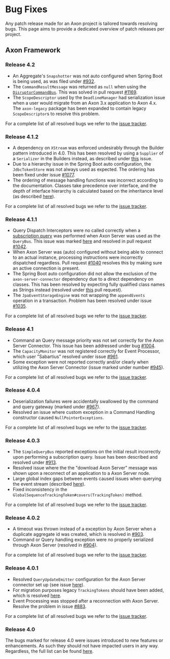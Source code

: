 # Bug Fixes

Any patch release made for an Axon project is tailored towards resolving bugs.
This page aims to provide a dedicated overview of patch releases per project.   

## Axon Framework

### Release 4.2

 * An Aggregate's `Snapshotter` was not auto configured when Spring Boot is being used, as was filed under [#932](https://github.com/AxonFramework/AxonFramework/issues/932).
 * The `CommandResultMessage` was returned as `null` when using the [`DisruptorCommandBus`](../../configuring-infrastructure-components/command-processing/command-dispatching.md#disruptorcommandbus).
   This was solved in pull request [#1169](https://github.com/AxonFramework/AxonFramework/pull/1169).
 * The `ScopeDescriptor` used by the `DeadlineManager` had serialization issue when a user would migrate from an Axon 3.x application to Axon 4.x.
   The `axon-legacy` package has been expanded to contain legacy `ScopeDescriptor`s to resolve this problem.

For a complete list of all resolved bugs we refer to the
 [issue tracker](https://github.com/AxonFramework/AxonFramework/issues?utf8=%E2%9C%93&q=is%3Aclosed+milestone%3A%22Release+4.2%22++label%3A%22Type%3A+Bug%22).

### Release 4.1.2

 * A dependency on `XStream` was enforced undesirably through the Builder pattern introduced in 4.0. 
   This has been resolved by using a `Supplier` of a `Serializer` in the Builders instead, as described under [this](https://github.com/AxonFramework/AxonFramework/issues/1054) issue.
 * Due to a hierarchy issue in the Spring Boot auto configuration, the `JdbcTokenStore` was not always used as expected.
   The ordering has been fixed under issue [#1077](https://github.com/AxonFramework/AxonFramework/issues/1077).
 * The ordering of message handling functions was incorrect according to the documentation.
   Classes take precedence over interface, and the depth of interface hierarchy is calculated based on the inheritance level (as described [here](https://github.com/AxonFramework/AxonFramework/pull/1129)).
 
For a complete list of all resolved bugs we refer to the
 [issue tracker](https://github.com/AxonFramework/AxonFramework/issues?utf8=%E2%9C%93&q=is%3Aclosed+milestone%3A%22Release+4.1.2%22++label%3A%22Type%3A+Bug%22).

### Release 4.1.1

 * Query Dispatch Interceptors were no called correctly when a [subscription query](../../implementing-domain-logic/query-handling/dispatching-queries.md#subscription-queries) was performed when Axon Server was used as the `QueryBus`.
   This issue was marked [here](https://github.com/AxonFramework/AxonFramework/issues/1013) and resolved in pull request [#1042](https://github.com/AxonFramework/AxonFramework/pull/1042).
 * When Axon Server was (auto) configured without being able to connect to an actual instance, processing instructions were incorrectly dispatched regardless.
   Pull request [#1040](https://github.com/AxonFramework/AxonFramework/pull/1040) resolves this by making sure an active connection is present.
 * The Spring Boot auto configuration did not allow the exclusion of the `axon-server-connector` dependency due to a direct dependency on classes.
   This has been resolved by expecting fully qualified class names as Strings instead (resolved under [this](https://github.com/AxonFramework/AxonFramework/pull/1041) pull request).
 * The `JpaEventStorageEngine` was not wrapping the `appendEvents` operation in a transaction.
   Problem has been resolved under issue [#1035](https://github.com/AxonFramework/AxonFramework/issues/1035). 
 
For a complete list of all resolved bugs we refer to the
 [issue tracker](https://github.com/AxonFramework/AxonFramework/issues?utf8=%E2%9C%93&q=is%3Aclosed+milestone%3A%22Release+4.1.1%22++label%3A%22Type%3A+Bug%22). 

### Release 4.1

 * Command an Query message priority was not set correctly for the Axon Server Connector.
   This issue has been addressed under bug [#1004](https://github.com/AxonFramework/AxonFramework/pull/1004).
 * The `CapacityMonitor` was not registered correctly for Event Processor, which user "Sabartius" resolved under issue [#961](https://github.com/AxonFramework/AxonFramework/issues/961).
 * Some exception were not reported correctly and/or clearly when utilizing the Axon Server Connector (issue marked under number [#945](https://github.com/AxonFramework/AxonFramework/pull/945)).
 
For a complete list of all resolved bugs we refer to the
 [issue tracker](https://github.com/AxonFramework/AxonFramework/issues?utf8=%E2%9C%93&q=is%3Aclosed+milestone%3A%22Release+4.1%22++label%3A%22Type%3A+Bug%22).

### Release 4.0.4

 * Deserialization failures were accidentally swallowed by the command and query gateway (marked under [#967](https://github.com/AxonFramework/AxonFramework/issues/967)).
 * Resolved an issue where custom exception in a Command Handling constructor caused `NullPointerExceptions`.
 
For a complete list of all resolved bugs we refer to the
 [issue tracker](https://github.com/AxonFramework/AxonFramework/issues?utf8=%E2%9C%93&q=is%3Aclosed+milestone%3A%22Release+4.0.4%22++label%3A%22Type%3A+Bug%22).

### Release 4.0.3

 * The `SimpleQueryBus` reported exceptions on the initial result incorrectly upon performing a subscription query.
   Issue has been described and resolved under [#913](https://github.com/AxonFramework/AxonFramework/issues/913). 
 * Resolved issue where the the "download Axon Server" message was shown upon a reconnect of an application to a Axon Server node.
 * Large global index gaps between events caused issues when querying the event stream (described [here](https://github.com/AxonFramework/AxonFramework/issues/419)).
 * Fixed inconsistency in the `GlobalSequenceTrackingToken#covers(TrackingToken)` method.   
 
For a complete list of all resolved bugs we refer to the
 [issue tracker](https://github.com/AxonFramework/AxonFramework/issues?utf8=%E2%9C%93&q=is%3Aclosed+milestone%3A%22Release+4.0.3%22++label%3A%22Type%3A+Bug%22).

### Release 4.0.2

 * A timeout was thrown instead of a exception by Axon Server when a duplicate aggregate id was created, which is resolved in [#903](https://github.com/AxonFramework/AxonFramework/issues/903). 
 * Command or Query handling exception were no properly serialized through Axon Server (resolved in [#904](https://github.com/AxonFramework/AxonFramework/pull/904)). 
 
For a complete list of all resolved bugs we refer to the
 [issue tracker](https://github.com/AxonFramework/AxonFramework/issues?utf8=%E2%9C%93&q=is%3Aclosed+milestone%3A%22Release+4.0.2%22++label%3A%22Type%3A+Bug%22).

### Release 4.0.1

 * Resolved `QueryUpdateEmitter` configuration for the Axon Server connector set up (see issue [here](https://github.com/AxonFramework/AxonFramework/issues/896)).
 * For migration purposes legacy `TrackingTokens` should have been added, which is resolved [here](https://github.com/AxonFramework/AxonFramework/issues/886).
 * Event Processing was stopped after a reconnection with Axon Server. Resolve the problem in issue [#883](https://github.com/AxonFramework/AxonFramework/issues/883). 
 
For a complete list of all resolved bugs we refer to the
 [issue tracker](https://github.com/AxonFramework/AxonFramework/issues?utf8=%E2%9C%93&q=is%3Aclosed+milestone%3A%22Release+4.0.1%22++label%3A%22Type%3A+Bug%22).

### Release 4.0

The bugs marked for release 4.0 were issues introduced to new features or enhancements.
As such they should not have impacted users in any way.
Regardless, the full list can be found
 [here](https://github.com/AxonFramework/AxonFramework/issues?utf8=%E2%9C%93&q=is%3Aclosed+milestone%3A%22Release+4.0%22++label%3A%22Type%3A+Bug%22).
